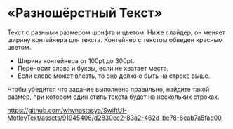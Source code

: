 # «Разношёрстный Текст»

Текст с разными размером шрифта и цветом. Ниже слайдер, он меняет ширину контейнера для текста. Контейнер с текстом обведен красным цветом.

- Ширина контейнера от 100pt до 300pt.
- Переносит слова и буквы, если не хватает места.
- Если слово может влезть, то оно должно быть на строке выше.

Чтобы убедится что задание выполнено правильно, найдите такой размер, при котором один стиль текста будет на нескольких строках.


https://github.com/whynastasya/SwiftUI-MotleyText/assets/91945406/d2830cc2-83a2-462d-be78-6eab7a5fad00

